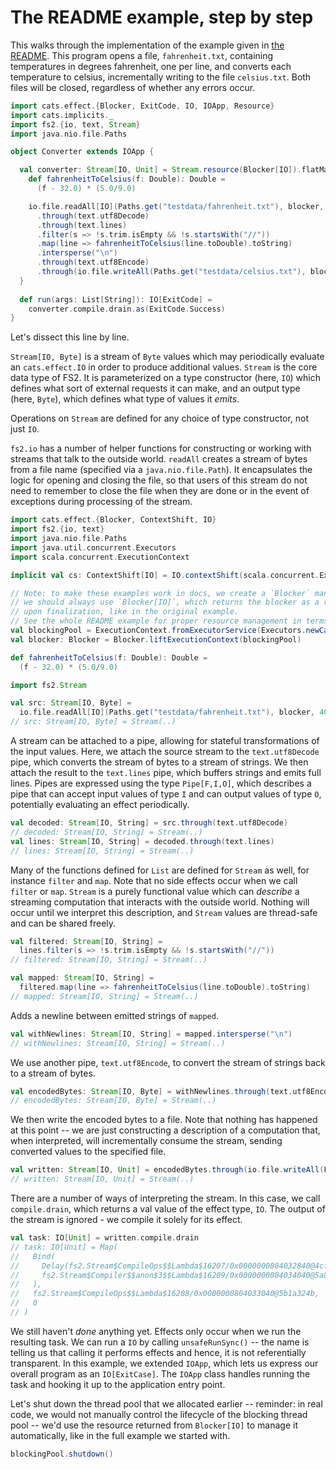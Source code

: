 # The README example, step by step

This walks through the implementation of the example given in [the README](../README.md). This program opens a file, `fahrenheit.txt`, containing temperatures in degrees fahrenheit, one per line, and converts each temperature to celsius, incrementally writing to the file `celsius.txt`. Both files will be closed, regardless of whether any errors occur.

```scala
import cats.effect.{Blocker, ExitCode, IO, IOApp, Resource}
import cats.implicits._
import fs2.{io, text, Stream}
import java.nio.file.Paths

object Converter extends IOApp {

  val converter: Stream[IO, Unit] = Stream.resource(Blocker[IO]).flatMap { blocker =>
    def fahrenheitToCelsius(f: Double): Double =
      (f - 32.0) * (5.0/9.0)

    io.file.readAll[IO](Paths.get("testdata/fahrenheit.txt"), blocker, 4096)
      .through(text.utf8Decode)
      .through(text.lines)
      .filter(s => !s.trim.isEmpty && !s.startsWith("//"))
      .map(line => fahrenheitToCelsius(line.toDouble).toString)
      .intersperse("\n")
      .through(text.utf8Encode)
      .through(io.file.writeAll(Paths.get("testdata/celsius.txt"), blocker))
  }
  
  def run(args: List[String]): IO[ExitCode] =
    converter.compile.drain.as(ExitCode.Success)
}
```

Let's dissect this line by line.

`Stream[IO, Byte]` is a stream of `Byte` values which may periodically evaluate an `cats.effect.IO` in order to produce additional values. `Stream` is the core data type of FS2. It is parameterized on a type constructor (here, `IO`) which defines what sort of external requests it can make, and an output type (here, `Byte`), which defines what type of values it _emits_.

Operations on `Stream` are defined for any choice of type constructor, not just `IO`.

`fs2.io` has a number of helper functions for constructing or working with streams that talk to the outside world. `readAll` creates a stream of bytes from a file name (specified via a `java.nio.file.Path`). It encapsulates the logic for opening and closing the file, so that users of this stream do not need to remember to close the file when they are done or in the event of exceptions during processing of the stream.

```scala
import cats.effect.{Blocker, ContextShift, IO}
import fs2.{io, text}
import java.nio.file.Paths
import java.util.concurrent.Executors
import scala.concurrent.ExecutionContext

implicit val cs: ContextShift[IO] = IO.contextShift(scala.concurrent.ExecutionContext.Implicits.global)

// Note: to make these examples work in docs, we create a `Blocker` manually here but in real code,
// we should always use `Blocker[IO]`, which returns the blocker as a resource that shuts down the pool
// upon finalization, like in the original example.
// See the whole README example for proper resource management in terms of `Blocker`.
val blockingPool = ExecutionContext.fromExecutorService(Executors.newCachedThreadPool())
val blocker: Blocker = Blocker.liftExecutionContext(blockingPool)

def fahrenheitToCelsius(f: Double): Double =
  (f - 32.0) * (5.0/9.0)
```

```scala
import fs2.Stream

val src: Stream[IO, Byte] =
  io.file.readAll[IO](Paths.get("testdata/fahrenheit.txt"), blocker, 4096)
// src: Stream[IO, Byte] = Stream(..)
```

A stream can be attached to a pipe, allowing for stateful transformations of the input values. Here, we attach the source stream to the `text.utf8Decode` pipe, which converts the stream of bytes to a stream of strings. We then attach the result to the `text.lines` pipe, which buffers strings and emits full lines. Pipes are expressed using the type `Pipe[F,I,O]`, which describes a pipe that can accept input values of type `I` and can output values of type `O`, potentially evaluating an effect periodically.

```scala
val decoded: Stream[IO, String] = src.through(text.utf8Decode)
// decoded: Stream[IO, String] = Stream(..)
val lines: Stream[IO, String] = decoded.through(text.lines)
// lines: Stream[IO, String] = Stream(..)
```

Many of the functions defined for `List` are defined for `Stream` as well, for instance `filter` and `map`. Note that no side effects occur when we call `filter` or `map`. `Stream` is a purely functional value which can _describe_ a streaming computation that interacts with the outside world. Nothing will occur until we interpret this description, and `Stream` values are thread-safe and can be shared freely.

```scala
val filtered: Stream[IO, String] =
  lines.filter(s => !s.trim.isEmpty && !s.startsWith("//"))
// filtered: Stream[IO, String] = Stream(..)

val mapped: Stream[IO, String] =
  filtered.map(line => fahrenheitToCelsius(line.toDouble).toString)
// mapped: Stream[IO, String] = Stream(..)
```

Adds a newline between emitted strings of `mapped`.

```scala
val withNewlines: Stream[IO, String] = mapped.intersperse("\n")
// withNewlines: Stream[IO, String] = Stream(..)
```

We use another pipe, `text.utf8Encode`, to convert the stream of strings back to a stream of bytes.

```scala
val encodedBytes: Stream[IO, Byte] = withNewlines.through(text.utf8Encode)
// encodedBytes: Stream[IO, Byte] = Stream(..)
```

We then write the encoded bytes to a file. Note that nothing has happened at this point -- we are just constructing a description of a computation that, when interpreted, will incrementally consume the stream, sending converted values to the specified file.

```scala
val written: Stream[IO, Unit] = encodedBytes.through(io.file.writeAll(Paths.get("testdata/celsius.txt"), blocker))
// written: Stream[IO, Unit] = Stream(..)
```

There are a number of ways of interpreting the stream. In this case, we call `compile.drain`, which returns a val value of the effect type, `IO`. The output of the stream is ignored - we compile it solely for its effect.

```scala
val task: IO[Unit] = written.compile.drain
// task: IO[Unit] = Map(
//   Bind(
//     Delay(fs2.Stream$CompileOps$$Lambda$16207/0x0000000804032840@4cfbd166),
//     fs2.Stream$Compiler$$anon$3$$Lambda$16209/0x0000000804034040@5a887c3d
//   ),
//   fs2.Stream$CompileOps$$Lambda$16208/0x0000000804033040@5b1a324b,
//   0
// )
```

We still haven't *done* anything yet. Effects only occur when we run the resulting task. We can run a `IO` by calling `unsafeRunSync()` -- the name is telling us that calling it performs effects and hence, it is not referentially transparent. In this example, we extended `IOApp`, which lets us express our overall program as an `IO[ExitCase]`. The `IOApp` class handles running the task and hooking it up to the application entry point.

Let's shut down the thread pool that we allocated earlier -- reminder: in real code, we would not manually control the lifecycle of the blocking thread pool -- we'd use the resource returned from `Blocker[IO]` to manage it automatically, like in the full example we started with.

```scala
blockingPool.shutdown()
```
